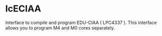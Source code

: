 # IcECIAA
Interface to compile and program EDU-CIAA ( LPC4337 ). This interface allows you to program M4 and M0 cores separately.
